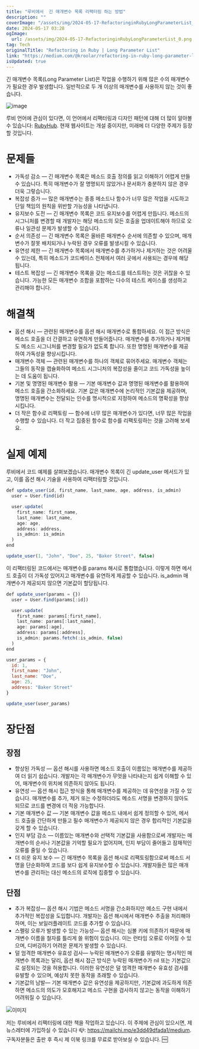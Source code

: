 ```yaml
---
title: "루비에서  긴 매개변수 목록 리팩터링 하는 방법"
description: ""
coverImage: "/assets/img/2024-05-17-RefactoringinRubyLongParameterList_0.png"
date: 2024-05-17 03:28
ogImage: 
  url: /assets/img/2024-05-17-RefactoringinRubyLongParameterList_0.png
tag: Tech
originalTitle: "Refactoring in Ruby | Long Parameter List"
link: "https://medium.com/@kroolar/refactoring-in-ruby-long-parameter-list-001a78264a02"
isUpdated: true
---
```





긴 매개변수 목록(Long Parameter List)은 작업을 수행하기 위해 많은 수의 매개변수가 필요한 경우 발생합니다. 일반적으로 두 개 이상의 매개변수를 사용하지 않는 것이 좋습니다.

![image](/assets/img/2024-05-17-RefactoringinRubyLongParameterList_0.png)

루비 언어에 관심이 있다면, 이 언어에서 리팩터링과 디자인 패턴에 대해 더 많이 알아볼 수 있습니다: [RubyHub](https://www.rubyhub.io/). 현재 웹사이트는 개설 중이지만, 미래에 더 다양한 주제가 등장할 것입니다.

# 문제들

<div class="content-ad"></div>

- 가독성 감소 — 긴 매개변수 목록은 메소드 호출 정의를 읽고 이해하기 어렵게 만들 수 있습니다. 특히 매개변수가 잘 명명되지 않았거나 문서화가 충분하지 않은 경우 더욱 그렇습니다.
- 복잡성 증가 — 많은 매개변수는 종종 메소드나 함수가 너무 많은 작업을 시도하고 단일 책임의 원칙을 위반할 가능성을 나타냅니다.
- 유지보수 도전 — 긴 매개변수 목록은 코드 유지보수를 어렵게 만듭니다. 메소드의 시그니처를 변경할 때 개발자는 해당 메소드의 모든 호출을 업데이트해야 하므로 오류나 일관성 문제가 발생할 수 있습니다.
- 순서 의존성 — 긴 매개변수 목록은 올바른 매개변수 순서에 의존할 수 있으며, 매개변수가 잘못 배치되거나 누락된 경우 오류를 발생시킬 수 있습니다.
- 유연성 제한 — 긴 매개변수 목록에서 매개변수를 추가하거나 제거하는 것은 어려울 수 있는데, 특히 메소드가 코드베이스 전체에서 여러 곳에서 사용되는 경우에 해당됩니다.
- 테스트 복잡성 — 긴 매개변수 목록을 갖는 메소드를 테스트하는 것은 귀찮을 수 있습니다. 가능한 모든 매개변수 조합을 포함하는 다수의 테스트 케이스를 생성하고 관리해야 합니다.

# 해결책

- 옵션 해시 — 관련된 매개변수를 옵션 해시 매개변수로 통합하세요. 이 접근 방식은 메소드 호출을 더 간결하고 유연하게 만들어줍니다. 매개변수를 추가하거나 제거해도 메소드 시그니처를 변경할 필요가 없도록 합니다. 또한 명명된 매개변수를 제공하여 가독성을 향상시킵니다.
- 매개변수 객체 — 관련된 매개변수를 하나의 객체로 묶어주세요. 매개변수 객체는 그들의 동작을 캡슐화하여 메소드 시그니처의 복잡성을 줄이고 코드 가독성을 높이는 데 도움이 됩니다.
- 기본 및 명명된 매개변수 활용 — 기본 매개변수 값과 명명된 매개변수를 활용하여 메소드 호출을 간소화하세요. 기본 값은 매개변수에 논리적인 기본값을 제공하며, 명명된 매개변수는 전달되는 인수를 명시적으로 지정하여 메소드의 명확성을 향상시킵니다.
- 더 작은 함수로 리팩토링 — 함수에 너무 많은 매개변수가 있다면, 너무 많은 작업을 수행할 수 있습니다. 더 작고 집중된 함수로 함수를 리팩토링하는 것을 고려해 보세요.

# 실제 예제

<div class="content-ad"></div>

루비에서 코드 예제를 살펴보겠습니다. 매개변수 목록이 긴 update_user 메서드가 있고, 이를 옵션 해시 기술을 사용하여 리팩터링할 것입니다.

```js
def update_user(id, first_name, last_name, age, address, is_admin)
  user = User.find(id)

  user.update(
    first_name: first_name,
    last_name: last_name,
    age: age,
    address: address,
    is_admin: is_admin
  )
end

update_user(1, "John", "Doe", 25, "Baker Street", false)
```

이 리팩터링된 코드에서는 매개변수를 params 해시로 통합했습니다. 이렇게 하면 메서드 호출이 더 가독성 있어지고 매개변수를 유연하게 제공할 수 있습니다. is_admin 매개변수가 제공되지 않으면 기본값이 할당됩니다.

```js
def update_user(params = {})
  user = User.find(params[:id])

  user.update(
    first_name: params[:first_name],
    last_name: params[:last_name],
    age: params[:age],
    address: params[:address],
    is_admin: params.fetch(:is_admin, false)
  )
end

user_params = {
  id: 1,
  first_name: "John",
  last_name: "Doe",
  age: 25,
  address: "Baker Street"
}

update_user(user_params)
```

<div class="content-ad"></div>

# 장단점

## 장점

- 향상된 가독성 — 옵션 해시를 사용하면 메소드 호출이 이름있는 매개변수를 제공하여 더 읽기 쉽습니다. 개발자는 각 매개변수가 무엇을 나타내는지 쉽게 이해할 수 있어, 매개변수의 위치에 의존하지 않아도 됩니다.
- 유연성 — 옵션 해시 접근 방식을 통해 매개변수를 제공하는 데 유연성을 가질 수 있습니다. 매개변수를 추가, 제거 또는 수정하더라도 메소드 서명을 변경하지 않아도 되므로 코드를 변경에 더 적응 가능합니다.
- 기본 매개변수 값 — 기본 매개변수 값을 메소드 내에서 쉽게 정의할 수 있어, 메서드 호출을 간단하게 만들고 필수 매개변수가 제공되지 않은 경우 합리적인 기본값을 갖게 할 수 있습니다.
- 인지 부담 감소 — 이름있는 매개변수와 선택적 기본값을 사용함으로써 개발자는 매개변수의 순서나 기본값을 기억할 필요가 없어지며, 인지 부담이 줄어들고 잠재적인 오류를 줄일 수 있습니다.
- 더 쉬운 유지 보수 — 긴 매개변수 목록을 옵션 해시로 리팩토링함으로써 메소드 서명을 단순화하여 코드를 보다 쉽게 유지보수할 수 있습니다. 개발자들은 많은 매개변수를 관리하는 대신 메소드의 로직에 집중할 수 있습니다.

## 단점

<div class="content-ad"></div>

- 추가 복잡성— 옵션 해시 기법은 메소드 서명을 간소화하지만 메소드 구현 내에서 추가적인 복잡성을 도입합니다. 개발자는 옵션 해시에서 매개변수 추출을 처리해야 하며, 이는 보일러플레이트 코드를 추가할 수 있습니다.
- 스펠링 오류가 발생할 수 있는 가능성— 옵션 해시는 심볼 키에 의존하기 때문에 매개변수 이름을 철자를 틀리게 쓸 위험이 있습니다. 이는 런타임 오류로 이어질 수 있으며, 디버깅하기 어려운 문제가 발생할 수 있습니다.
- 덜 엄격한 매개변수 유효성 검사— 누락된 매개변수가 오류를 유발하는 명시적인 매개변수 목록과는 달리, 옵션 해시 접근 방식은 누락된 매개변수가 nil 또는 기본값으로 설정되는 것을 허용합니다. 이러한 유연성은 덜 엄격한 매개변수 유효성 검사를 유발할 수 있으며, 예상치 못한 동작을 초래할 수 있습니다.
- 기본값의 남발— 기본 매개변수 값은 유연성을 제공하지만, 기본값에 과도하게 의존하면 메소드의 의도가 모호해지고 메소드 구현을 검사하지 않고는 동작을 이해하기 어려워질 수 있습니다.

![이미지](/assets/img/2024-05-17-RefactoringinRubyLongParameterList_1.png)

저는 루비에서 리팩터링에 대한 책을 작업하고 있습니다. 이 주제에 관심이 있으시면, 제 뉴스레터에 가입하실 수 있습니다 📪️: https://mailchi.mp/e3dd49dfada1/medium. 구독자분들은 출판 후 즉시 제 이북 링크를 무료로 받아보실 수 있습니다. 🆓